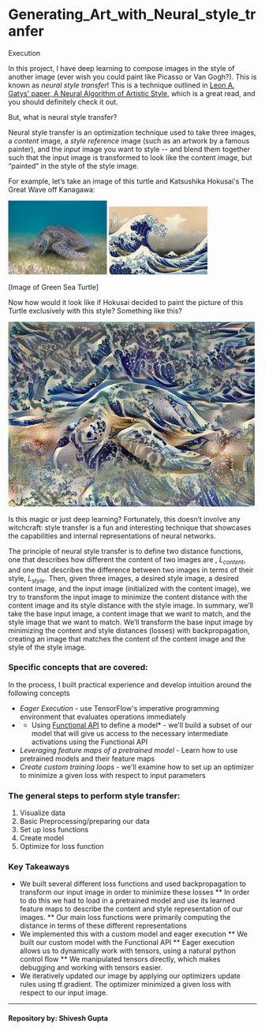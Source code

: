 # Generating_Art_with_Neural_style_tranfer

Execution

In this project, I have deep learning to compose images in the style of another image (ever wish you could paint like Picasso or Van Gogh?). This is known as *neural style transfer*! This is a technique outlined in [Leon A. Gatys' paper, A Neural Algorithm of Artistic Style](https://arxiv.org/abs/1508.06576), which is a great read, and you should definitely check it out. 

But, what is neural style transfer?

Neural style transfer is an optimization technique used to take three images, a *content* image, a *style reference* image (such as an artwork by a famous painter), and the *input* image you want to style -- and blend them together such that the input image is transformed to look like the content image, but “painted” in the style of the style image.


For example, let’s take an image of this turtle and Katsushika Hokusai's The Great Wave off Kanagawa:

<img src="https://github.com/tensorflow/models/blob/master/research/nst_blogpost/Green_Sea_Turtle_grazing_seagrass.jpg?raw=1" alt="Drawing" style="width: 200px;"/>
<img src="https://github.com/tensorflow/models/blob/master/research/nst_blogpost/The_Great_Wave_off_Kanagawa.jpg?raw=1" alt="Drawing" style="width: 200px;"/>

[Image of Green Sea Turtle]

Now how would it look like if Hokusai decided to paint the picture of this Turtle exclusively with this style? Something like this?

<img src="https://github.com/tensorflow/models/blob/master/research/nst_blogpost/wave_turtle.png?raw=1" alt="Drawing" style="width: 500px;"/>

Is this magic or just deep learning? Fortunately, this doesn’t involve any witchcraft: style transfer is a fun and interesting technique that showcases the capabilities and internal representations of neural networks.  

The principle of neural style transfer is to define two distance functions, one that describes how different the content of two images are , $L_{content}$, and one that describes the difference between two images in terms of their style, $L_{style}$. Then, given three images, a desired style image, a desired content image, and the input image (initialized with the content image), we try to transform the input image to minimize the content distance with the content image and its style distance with the style image. 
In summary, we’ll take the base input image, a content image that we want to match, and the style image that we want to match. We’ll transform the base input image by minimizing the content and style distances (losses) with backpropagation, creating an image that matches the content of the content image and the style of the style image. 

### Specific concepts that are covered:
In the process, I built practical experience and develop intuition around the following concepts

* *Eager Execution* - use TensorFlow's imperative programming environment that evaluates operations immediately 
* * Using [Functional API](https://keras.io/getting-started/functional-api-guide/) to define a model* - we'll build a subset of our model that will give us access to the necessary intermediate activations using the Functional API 
* *Leveraging feature maps of a pretrained model* - Learn how to use pretrained models and their feature maps 
* *Create custom training loops* - we'll examine how to set up an optimizer to minimize a given loss with respect to input parameters

### The general steps to perform style transfer:

1. Visualize data
2. Basic Preprocessing/preparing our data
3. Set up loss functions 
4. Create model
5. Optimize for loss function

### Key Takeaways
* We built several different loss functions and used backpropagation to transform our input image in order to minimize these losses
** In order to do this we had to load in a pretrained model and use its learned feature maps to describe the content and style representation of our images.
** Our main loss functions were primarily computing the distance in terms of these different representations
* We implemented this with a custom model and eager execution
** We built our custom model with the Functional API
** Eager execution allows us to dynamically work with tensors, using a natural python control flow
** We manipulated tensors directly, which makes debugging and working with tensors easier.
* We iteratively updated our image by applying our optimizers update rules using tf.gradient. The optimizer minimized a given loss with respect to our input image.

---

#### Repository by: Shivesh Gupta
